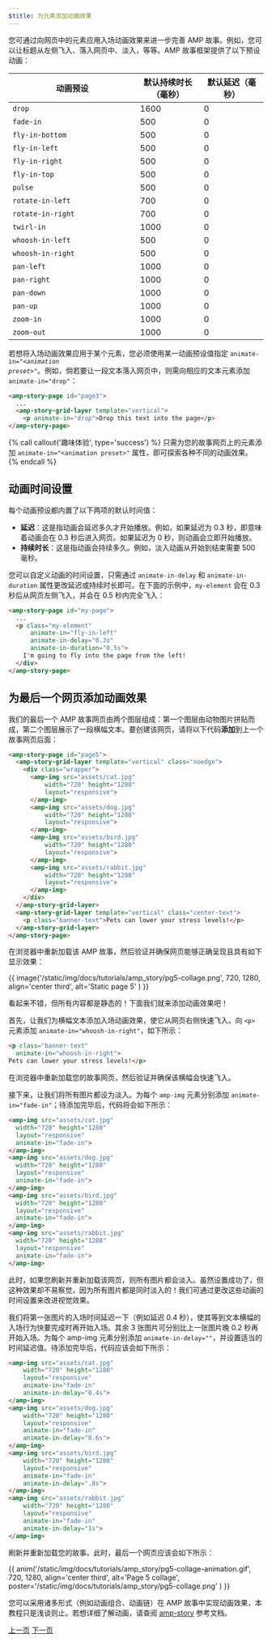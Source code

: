 ```yaml
---
$title: 为元素添加动画效果
---
```


您可通过向网页中的元素应用入场动画效果来进一步完善 AMP 故事。例如，您可以让标题从左侧飞入、落入网页中、淡入，等等。AMP 故事框架提供了以下预设动画：

<table>
<thead>
<tr>
  <th width="50%">动画预设</th>
  <th width="25%">默认持续时长（毫秒）</th>
  <th width="25%">默认延迟（毫秒）</th>
</tr>
</thead>
<tbody>
<tr>
  <td><code>drop</code></td>
  <td>1600</td>
  <td>0</td>
</tr>
<tr>
  <td><code>fade-in</code></td>
  <td>500</td>
  <td>0</td>
</tr>
<tr>
  <td><code>fly-in-bottom</code></td>
  <td>500</td>
  <td>0</td>
</tr>
<tr>
  <td><code>fly-in-left</code></td>
  <td>500</td>
  <td>0</td>
</tr>
<tr>
  <td><code>fly-in-right</code></td>
  <td>500</td>
  <td>0</td>
</tr>
<tr>
  <td><code>fly-in-top</code></td>
  <td>500</td>
  <td>0</td>
</tr>
<tr>
  <td><code>pulse</code></td>
  <td>500</td>
  <td>0</td>
</tr>
<tr>
  <td><code>rotate-in-left</code></td>
  <td>700</td>
  <td>0</td>
</tr>
<tr>
  <td><code>rotate-in-right</code></td>
  <td>700</td>
  <td>0</td>
</tr>
<tr>
  <td><code>twirl-in</code></td>
  <td>1000</td>
  <td>0</td>
</tr>
<tr>
  <td><code>whoosh-in-left</code></td>
  <td>500</td>
  <td>0</td>
</tr>
<tr>
  <td><code>whoosh-in-right</code></td>
  <td>500</td>
  <td>0</td>
</tr>
<tr>
  <td><code>pan-left</code></td>
  <td>1000</td>
  <td>0</td>
</tr>
<tr>
  <td><code>pan-right</code></td>
  <td>1000</td>
  <td>0</td>
</tr>
<tr>
  <td><code>pan-down</code></td>
  <td>1000</td>
  <td>0</td>
</tr>
<tr>
  <td><code>pan-up</code></td>
  <td>1000</td>
  <td>0</td>
</tr>
<tr>
  <td><code>zoom-in</code></td>
  <td>1000</td>
  <td>0</td>
</tr>
<tr>
  <td><code>zoom-out</code></td>
  <td>1000</td>
  <td>0</td>
</tr>
</tbody>
</table>

若想将入场动画效果应用于某个元素，您必须使用某一动画预设值指定 <code>animate-in="<em>&lt;animation preset></em>"</code>。例如，倘若要让一段文本落入网页中，则需向相应的文本元素添加 `animate-in="drop"`：

```html
<amp-story-page id="page3">
  ...
  <amp-story-grid-layer template="vertical">
    <p animate-in="drop">Drop this text into the page</p>
</amp-story-page>
```

{% call callout('趣味体验', type='success') %}
只需为您的故事网页上的元素添加 `animate-in="<animation preset>"` 属性，即可探索各种不同的动画效果。
{% endcall %}

## 动画时间设置

每个动画预设都内置了以下两项的默认时间值：

* **延迟**：这是指动画会延迟多久才开始播放。例如，如果延迟为 0.3 秒，即意味着动画会在 0.3 秒后进入网页。如果延迟为 0 秒，则动画会立即开始播放。
* **持续时长**：这是指动画会持续多久。例如，淡入动画从开始到结束需要 500 毫秒。

您可以自定义动画的时间设置，只需通过 `animate-in-delay` 和 `animate-in-duration` 属性更改延迟或持续时长即可。在下面的示例中，`my-element` 会在 0.3 秒后从网页左侧飞入，并会在 0.5 秒内完全飞入：

```html
<amp-story-page id="my-page">
  ...
  <p class="my-element"
      animate-in="fly-in-left"
      animate-in-delay="0.3s"
      animate-in-duration="0.5s">
    I'm going to fly into the page from the left!
  </div>
</amp-story-page>
```

## 为最后一个网页添加动画效果

我们的最后一个 AMP 故事网页由两个图层组成：第一个图层由动物图片拼贴而成，第二个图层展示了一段横幅文本。要创建该网页，请将以下代码**添加**到上一个故事网页后面：

```html
<amp-story-page id="page5">
  <amp-story-grid-layer template="vertical" class="noedge">
    <div class="wrapper">
      <amp-img src="assets/cat.jpg"
          width="720" height="1280"
          layout="responsive">
      </amp-img>
      <amp-img src="assets/dog.jpg"
          width="720" height="1280"
          layout="responsive">
      </amp-img>
      <amp-img src="assets/bird.jpg"
          width="720" height="1280"
          layout="responsive">
      </amp-img>
      <amp-img src="assets/rabbit.jpg"
          width="720" height="1280"
          layout="responsive">
      </amp-img>
    </div>
  </amp-story-grid-layer>
  <amp-story-grid-layer template="vertical" class="center-text">
    <p class="banner-text">Pets can lower your stress levels!</p>
  </amp-story-grid-layer>
</amp-story-page>
```
在浏览器中重新加载该 AMP 故事，然后验证并确保网页能够正确呈现且具有如下显示效果：

{{ image('/static/img/docs/tutorials/amp_story/pg5-collage.png', 720, 1280, align='center third', alt='Static page 5' ) }}

看起来不错，但所有内容都是静态的！下面我们就来添加动画效果吧！

首先，让我们为横幅文本添加入场动画效果，使它从网页右侧快速飞入。向 `<p>` 元素添加 `animate-in="whoosh-in-right"`，如下所示：

```html hl_lines="2"
<p class="banner-text"
  animate-in="whoosh-in-right">
Pets can lower your stress levels!</p>
```

在浏览器中重新加载您的故事网页，然后验证并确保该横幅会快速飞入。

接下来，让我们将所有图片都设为淡入。为每个 `amp-img` 元素分别添加 `animate-in="fade-in"`；待添加完毕后，代码将会如下所示：

```html hl_lines="4 9 14 19"
<amp-img src="assets/cat.jpg"
  width="720" height="1280"
  layout="responsive"
  animate-in="fade-in">
</amp-img>
<amp-img src="assets/dog.jpg"
  width="720" height="1280"
  layout="responsive"
  animate-in="fade-in">
</amp-img>
<amp-img src="assets/bird.jpg"
  width="720" height="1280"
  layout="responsive"
  animate-in="fade-in">
</amp-img>
<amp-img src="assets/rabbit.jpg"
  width="720" height="1280"
  layout="responsive"
  animate-in="fade-in">
</amp-img>
```


此时，如果您刷新并重新加载该网页，则所有图片都会淡入。虽然设置成功了，但这种效果却不易察觉，因为所有图片都是同时淡入的！我们可通过更改这些动画的时间设置来改进视觉效果。

我们将第一张图片的入场时间延迟一下（例如延迟 0.4 秒），使其等到文本横幅的入场行为快要完成时再开始入场。其余 3 张图片可分别比上一张图片晚 0.2 秒再开始入场。为每个 amp-img 元素分别添加 `animate-in-delay=""`，并设置适当的时间延迟值。待添加完毕后，代码应该会如下所示：

```html hl_lines="5 11 17 23"
<amp-img src="assets/cat.jpg"
    width="720" height="1280"
    layout="responsive"
    animate-in="fade-in" 
    animate-in-delay="0.4s">
</amp-img>
<amp-img src="assets/dog.jpg"
    width="720" height="1280"
    layout="responsive"
    animate-in="fade-in" 
    animate-in-delay="0.6s">
</amp-img>
<amp-img src="assets/bird.jpg"
    width="720" height="1280"
    layout="responsive"
    animate-in="fade-in"
    animate-in-delay=".8s">
</amp-img>
<amp-img src="assets/rabbit.jpg"
    width="720" height="1280"
    layout="responsive"
    animate-in="fade-in"
    animate-in-delay="1s">
</amp-img>

```

刷新并重新加载您的故事。此时，最后一个网页应该会如下所示：

{{ anim('/static/img/docs/tutorials/amp_story/pg5-collage-animation.gif', 720, 1280, align='center third', alt='Page 5 collage', poster='/static/img/docs/tutorials/amp_story/pg5-collage.png' ) }}

您可以采用诸多形式（例如动画组合、动画链）在 AMP 故事中实现动画效果，本教程只是浅谈则止。若想详细了解动画，请查阅 [amp-story](/zh_cn/docs/reference/components/amp-story.html#animations) 参考文档。


<div class="prev-next-buttons">
  <a class="button prev-button" href="{{g.doc('/content/docs/getting_started/visual_story/add_more_pages.html', locale=doc.locale).url.path}}"><span class="arrow-prev">上一页</span></a>
  <a class="button next-button" href="{{g.doc('/content/docs/getting_started/visual_story/create_bookend.html', locale=doc.locale).url.path}}"><span class="arrow-next">下一页</span></a>
</div>
 
